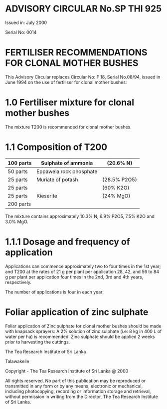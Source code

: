 # ADVISORY CIRCULAR No.SP THI 925

Issued in: July 2000

Serial No: 0014

# FERTILISER RECOMMENDATIONS FOR CLONAL MOTHER BUSHES

This Advisory Circular replaces Circular No: F 18, Serial No.08/94, issued in June 1994 on the use of fertiliser for clonal mother bushes:

# 1.0 Fertiliser mixture for clonal mother bushes

The mixture T200 is recommended for clonal mother bushes.

# 1.1 Composition of T200

|100 parts|Sulphate of ammonia|(20.6% N)|
|---|---|---|
|50 parts|Eppawela rock phosphate| |
|25 parts|Muriate of potash|(28.5% P2O5)|
|25 parts| |(60% K2O)|
|25 parts|Kieserite|(24% MgO)|
|200 parts| | |

The mixture contains approximately 10.3% N, 6.9% P2O5, 7.5% K2O and 3.0% MgO.

# 1.1.1 Dosage and frequency of application

Applications can commence approximately two to four times in the 1st year; and T200 at the rates of 21 g per plant per application 28, 42, and 56 to 84 g per plant per application four times in the 2nd, 3rd and 4th years, respectively.

The number of applications is four in each year:

# Foliar application of zinc sulphate

Foliar application of Zinc sulphate for clonal mother bushes should be made with knapsack sprayers: A 2% solution of zinc sulphate (i.e: 8 kg in 400 L of water per ha) is recommended. Zinc sulphate should be applied 2 weeks prior to harvesting the cuttings.

The Tea Research Institute of Sri Lanka

Talawakelle

Copyright - The Tea Research Institute of Sri Lanka @ 2000

All rights reserved. No part of this publication may be reproduced or transmitted in any form or by any means, electronic or mechanical, including photocopying, recording or information storage and retrieval, without permission in writing from the Director, The Tea Research Institute of Sri Lanka.